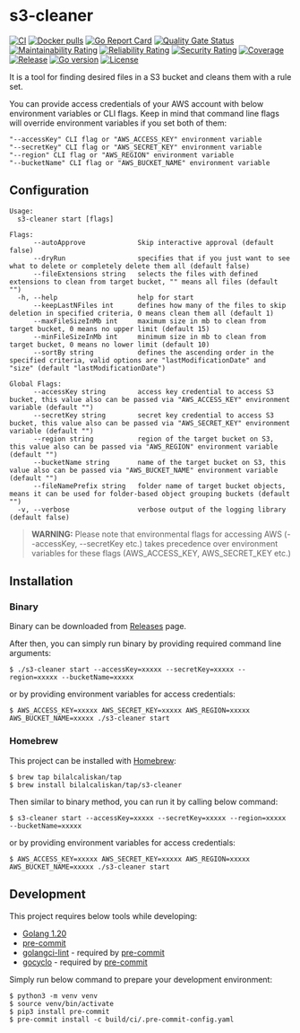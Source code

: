 # s3-cleaner
[![CI](https://github.com/bilalcaliskan/s3-cleaner/workflows/CI/badge.svg?event=push)](https://github.com/bilalcaliskan/s3-cleaner/actions?query=workflow%3ACI)
[![Docker pulls](https://img.shields.io/docker/pulls/bilalcaliskan/s3-cleaner)](https://hub.docker.com/r/bilalcaliskan/s3-cleaner/)
[![Go Report Card](https://goreportcard.com/badge/github.com/bilalcaliskan/s3-cleaner)](https://goreportcard.com/report/github.com/bilalcaliskan/s3-cleaner)
[![Quality Gate Status](https://sonarcloud.io/api/project_badges/measure?project=bilalcaliskan_s3-cleaner&metric=alert_status)](https://sonarcloud.io/summary/new_code?id=bilalcaliskan_s3-cleaner)
[![Maintainability Rating](https://sonarcloud.io/api/project_badges/measure?project=bilalcaliskan_s3-cleaner&metric=sqale_rating)](https://sonarcloud.io/summary/new_code?id=bilalcaliskan_s3-cleaner)
[![Reliability Rating](https://sonarcloud.io/api/project_badges/measure?project=bilalcaliskan_s3-cleaner&metric=reliability_rating)](https://sonarcloud.io/summary/new_code?id=bilalcaliskan_s3-cleaner)
[![Security Rating](https://sonarcloud.io/api/project_badges/measure?project=bilalcaliskan_s3-cleaner&metric=security_rating)](https://sonarcloud.io/summary/new_code?id=bilalcaliskan_s3-cleaner)
[![Coverage](https://sonarcloud.io/api/project_badges/measure?project=bilalcaliskan_s3-cleaner&metric=coverage)](https://sonarcloud.io/summary/new_code?id=bilalcaliskan_s3-cleaner)
[![Release](https://img.shields.io/github/release/bilalcaliskan/s3-cleaner.svg)](https://github.com/bilalcaliskan/s3-cleaner/releases/latest)
[![Go version](https://img.shields.io/github/go-mod/go-version/bilalcaliskan/s3-cleaner)](https://github.com/bilalcaliskan/s3-cleaner)
[![License](https://img.shields.io/badge/License-Apache%202.0-blue.svg)](https://opensource.org/licenses/Apache-2.0)

It is a tool for finding desired files in a S3 bucket and cleans them with a rule set.

You can provide access credentials of your AWS account with below environment variables or CLI flags. Keep in mind that command line flags
will override environment variables if you set both of them:
```
"--accessKey" CLI flag or "AWS_ACCESS_KEY" environment variable
"--secretKey" CLI flag or "AWS_SECRET_KEY" environment variable
"--region" CLI flag or "AWS_REGION" environment variable
"--bucketName" CLI flag or "AWS_BUCKET_NAME" environment variable
```

## Configuration
```
Usage:
  s3-cleaner start [flags]

Flags:
      --autoApprove             Skip interactive approval (default false)
      --dryRun                  specifies that if you just want to see what to delete or completely delete them all (default false)
      --fileExtensions string   selects the files with defined extensions to clean from target bucket, "" means all files (default "")
  -h, --help                    help for start
      --keepLastNFiles int      defines how many of the files to skip deletion in specified criteria, 0 means clean them all (default 1)
      --maxFileSizeInMb int     maximum size in mb to clean from target bucket, 0 means no upper limit (default 15)
      --minFileSizeInMb int     minimum size in mb to clean from target bucket, 0 means no lower limit (default 10)
      --sortBy string           defines the ascending order in the specified criteria, valid options are "lastModificationDate" and "size" (default "lastModificationDate")

Global Flags:
      --accessKey string        access key credential to access S3 bucket, this value also can be passed via "AWS_ACCESS_KEY" environment variable (default "")
      --secretKey string        secret key credential to access S3 bucket, this value also can be passed via "AWS_SECRET_KEY" environment variable (default "")
      --region string           region of the target bucket on S3, this value also can be passed via "AWS_REGION" environment variable (default "")
      --bucketName string       name of the target bucket on S3, this value also can be passed via "AWS_BUCKET_NAME" environment variable (default "")
      --fileNamePrefix string   folder name of target bucket objects, means it can be used for folder-based object grouping buckets (default "")
  -v, --verbose                 verbose output of the logging library (default false)
```

> **WARNING:**
> Please note that environmental flags for accessing AWS (--accessKey, --secretKey etc.) takes precedence over environment variables for these flags (AWS_ACCESS_KEY, AWS_SECRET_KEY etc.)

## Installation

### Binary
Binary can be downloaded from [Releases](https://github.com/bilalcaliskan/s3-cleaner/releases) page.

After then, you can simply run binary by providing required command line arguments:
```shell
$ ./s3-cleaner start --accessKey=xxxxx --secretKey=xxxxx --region=xxxxx --bucketName=xxxxx
```

or by providing environment variables for access credentials:
```shell
$ AWS_ACCESS_KEY=xxxxx AWS_SECRET_KEY=xxxxx AWS_REGION=xxxxx AWS_BUCKET_NAME=xxxxx ./s3-cleaner start
```

### Homebrew
This project can be installed with [Homebrew](https://brew.sh/):
```shell
$ brew tap bilalcaliskan/tap
$ brew install bilalcaliskan/tap/s3-cleaner
```

Then similar to binary method, you can run it by calling below command:
```shell
$ s3-cleaner start --accessKey=xxxxx --secretKey=xxxxx --region=xxxxx --bucketName=xxxxx
```

or by providing environment variables for access credentials:
```shell
$ AWS_ACCESS_KEY=xxxxx AWS_SECRET_KEY=xxxxx AWS_REGION=xxxxx AWS_BUCKET_NAME=xxxxx ./s3-cleaner start
```

## Development
This project requires below tools while developing:
- [Golang 1.20](https://golang.org/doc/go1.20)
- [pre-commit](https://pre-commit.com/)
- [golangci-lint](https://golangci-lint.run/usage/install/) - required by [pre-commit](https://pre-commit.com/)
- [gocyclo](https://github.com/fzipp/gocyclo) - required by [pre-commit](https://pre-commit.com/)

Simply run below command to prepare your development environment:
```shell
$ python3 -m venv venv
$ source venv/bin/activate
$ pip3 install pre-commit
$ pre-commit install -c build/ci/.pre-commit-config.yaml
```

